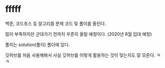# fffff

백준, 코드포스 등 알고리즘 문제 코드 및 풀이를 올린다.

많이 부족하지만 군대가기 전까지 꾸준히 올릴 예정이다. (2020년 8월 입대 예정)

풀이는 solution(풀이) 폴더에 있다.

깃허브를 처음 사용해봐서 사실 깃허브를 이렇게 활용하는 것이 맞는지도 잘 모른다. ㅋㅋ
